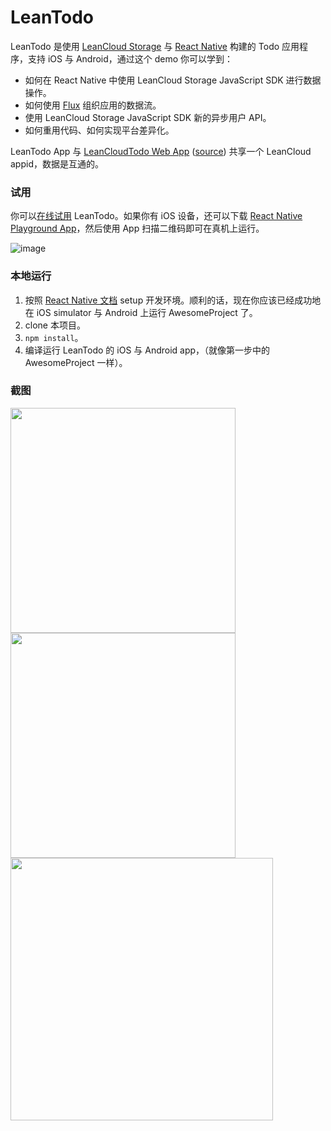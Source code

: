 LeanTodo
====

LeanTodo 是使用 [LeanCloud Storage](https://leancloud.cn/docs/storage_overview.html) 与 [React Native](https://facebook.github.io/react-native/) 构建的 Todo 应用程序，支持 iOS 与 Android，通过这个 demo 你可以学到：

- 如何在 React Native 中使用 LeanCloud Storage JavaScript SDK 进行数据操作。
- 如何使用 [Flux](https://facebook.github.io/flux/) 组织应用的数据流。
- 使用 LeanCloud Storage JavaScript SDK 新的异步用户 API。
- 如何重用代码、如何实现平台差异化。

LeanTodo App 与 [LeanCloudTodo Web App](http://todolist.avosapps.com/) ([source](https://github.com/leancloud/todo)) 共享一个 LeanCloud appid，数据是互通的。

### 试用

你可以[在线试用](https://rnplay.org/apps/09El4A) LeanTodo。如果你有 iOS 设备，还可以下载 [React Native Playground App](https://itunes.apple.com/us/app/react-native-playground/id1002032944)，然后使用 App 扫描二维码即可在真机上运行。

![image](https://chart.googleapis.com/chart?cht=qr&chl=%7B%22bundle_path%22%3A%20%22%2Fjs%2F09El4A%2Findex.ios.bundle%22%2C%20%22module_name%22%3A%20%22LeanTodo%22%7D&chs=250x250)

### 本地运行

1. 按照 [React Native 文档](http://facebook.github.io/react-native/docs/getting-started.html) setup 开发环境。顺利的话，现在你应该已经成功地在 iOS simulator 与 Android 上运行 AwesomeProject 了。
2. clone 本项目。
3. `npm install`。
4. 编译运行 LeanTodo 的 iOS 与 Android app，（就像第一步中的 AwesomeProject 一样）。

### 截图

<img width="360" src="https://cloud.githubusercontent.com/assets/175227/10905303/4c4b4628-8254-11e5-97e4-ae432738e099.png">
<img width="360" src="https://cloud.githubusercontent.com/assets/175227/10905581/231800f0-8256-11e5-9f03-9c2f2c1fe357.png">

<img width="420" src="https://cloud.githubusercontent.com/assets/175227/10905645/899c2cde-8256-11e5-99a2-235967d200a9.png">
